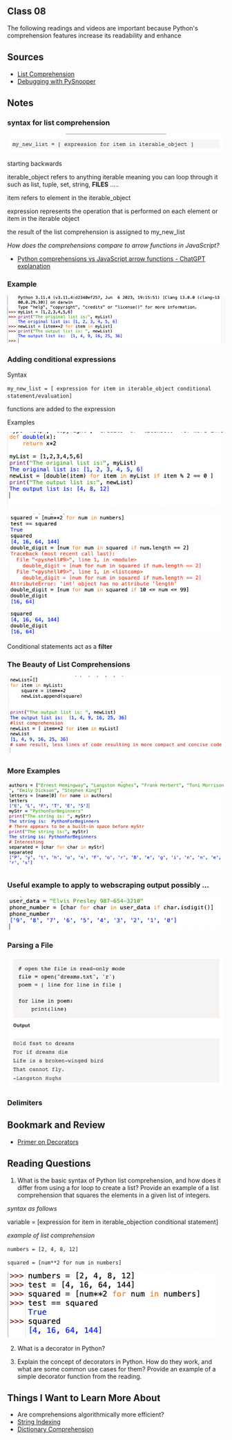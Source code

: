 ## Class 08

The following readings and videos are important because Python's comprehension features increase its readability and enhance 

## Sources
- [List Comprehension](https://www.pythonforbeginners.com/basics/list-comprehensions-in-python)
- [Debugging with PySnooper](https://www.pythonpodcast.com/pysnooper-python-debugging-episode-241/)


## Notes

### syntax for list comprehension

![Alt text](image-9.png)

starting backwards

iterable_object refers to anything iterable meaning you can loop through it such as list, tuple, set, string, **FILES**  .....

item refers to element in the iterable_object

expression represents the operation that is performed on each element or item in the iterable object

the result of the list comprehension is assigned to my_new_list

*How does the comprehensions compare to arrow functions in JavaScript?*

- [Python comprehensions vs JavaScript arrow functions - ChatGPT explanation](https://chat.openai.com/c/ae6d1b18-6b01-4020-aed8-1ebb23bdab04)

### Example

![Alt text](image-10.png)

### Adding conditional expressions

Syntax

`my_new_list = [ expression for item in iterable_object conditional statement/evaluation]`

functions are added to the expression

Examples

![Alt text](image-15.png)

![Alt text](image-12.png)

Conditional statements act as a **filter**



### The Beauty of List Comprehensions

![Alt text](image-13.png)

### More Examples

![Alt text](<Screenshot 2023-10-10 at 3.50.53 PM.png>)

### Useful example to apply to webscraping output possibly ...

![Alt text](<Screenshot 2023-10-10 at 3.55.18 PM.png>)

### Parsing a File

![Alt text](image-14.png)

### Delimiters

## Bookmark and Review
- [Primer on Decorators](https://realpython.com/primer-on-python-decorators/)

## Reading Questions

1. What is the basic syntax of Python list comprehension, and how does it differ from using a for loop to create a list? Provide an example of a list comprehension that squares the elements in a given list of integers.

*syntax as follows*

variable = [expression for item in iterable_objection conditional statement]

*example of list comprehension* 

`numbers = [2, 4, 8, 12]`

`squared = [num**2 for num in numbers]`

![Alt text](image-11.png)

2. What is a decorator in Python?

3. Explain the concept of decorators in Python. How do they work, and what are some common use cases for them? Provide an example of a simple decorator function from the reading.

## Things I Want to Learn More About
- Are comprehensions algorithmically more efficient?
- [String Indexing](https://www.pythonforbeginners.com/strings/string-indexing-in-python)
- [Dictionary Comprehension](https://www.pythonforbeginners.com/dictionary/dictionary-comprehension-in-python)